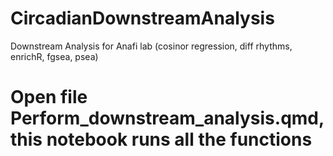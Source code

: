 # CircadianDownstreamAnalysis
Downstream Analysis for Anafi lab (cosinor regression, diff rhythms, enrichR, fgsea, psea)

# Open file Perform_downstream_analysis.qmd, this notebook runs all the functions
